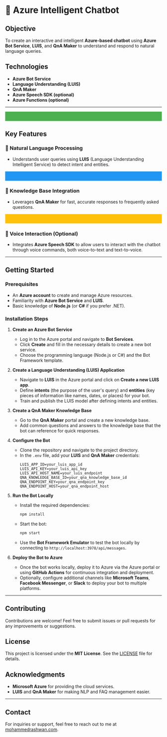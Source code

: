 # 🤖 Azure Intelligent Chatbot

## Objective
To create an interactive and intelligent **Azure-based chatbot** using **Azure Bot Service**, **LUIS**, and **QnA Maker** to understand and respond to natural language queries.

## Technologies
- **Azure Bot Service**
- **Language Understanding (LUIS)**
- **QnA Maker**
- **Azure Speech SDK (optional)**
- **Azure Functions (optional)**

---

<div align="center">
    <svg width="100%" height="30">
        <rect width="100%" height="100%" fill="#4CAF50"/>
    </svg>
</div>

## Key Features

### 💬 Natural Language Processing
- Understands user queries using **LUIS** (Language Understanding Intelligent Service) to detect intent and entities.

<div align="center">
    <svg width="100%" height="30">
        <rect width="100%" height="100%" fill="#2196F3"/>
    </svg>
</div>

### 🧠 Knowledge Base Integration
- Leverages **QnA Maker** for fast, accurate responses to frequently asked questions.

<div align="center">
    <svg width="100%" height="30">
        <rect width="100%" height="100%" fill="#FFC107"/>
    </svg>
</div>

### 🎤 Voice Interaction (Optional)
- Integrates **Azure Speech SDK** to allow users to interact with the chatbot through voice commands, both voice-to-text and text-to-voice.

---

## Getting Started

### Prerequisites
- An **Azure account** to create and manage Azure resources.
- Familiarity with **Azure Bot Service** and **LUIS**.
- Basic knowledge of **Node.js** (or **C#** if you prefer .NET).

### Installation Steps

1. **Create an Azure Bot Service**
   - Log in to the Azure portal and navigate to **Bot Services**.
   - Click **Create** and fill in the necessary details to create a new bot service.
   - Choose the programming language (Node.js or C#) and the Bot Framework template.
   
2. **Create a Language Understanding (LUIS) Application**
   - Navigate to **LUIS** in the Azure portal and click on **Create a new LUIS app**.
   - Define **intents** (the purpose of the user's query) and **entities** (key pieces of information like names, dates, or places) for your bot.
   - Train and publish the LUIS model after defining intents and entities.

3. **Create a QnA Maker Knowledge Base**
   - Go to the **QnA Maker** portal and create a new knowledge base.
   - Add common questions and answers to the knowledge base that the bot can reference for quick responses.

4. **Configure the Bot**
   - Clone the repository and navigate to the project directory.
   - In the `.env` file, add your **LUIS** and **QnA Maker** credentials:
     ```plaintext
     LUIS_APP_ID=your_luis_app_id
     LUIS_API_KEY=your_luis_api_key
     LUIS_API_HOST_NAME=your_luis_endpoint
     QNA_KNOWLEDGE_BASE_ID=your_qna_knowledge_base_id
     QNA_ENDPOINT_KEY=your_qna_endpoint_key
     QNA_ENDPOINT_HOST=your_qna_endpoint_host
     ```

5. **Run the Bot Locally**
   - Install the required dependencies:
     ```bash
     npm install
     ```
   - Start the bot:
     ```bash
     npm start
     ```
   - Use the **Bot Framework Emulator** to test the bot locally by connecting to `http://localhost:3978/api/messages`.

6. **Deploy the Bot to Azure**
   - Once the bot works locally, deploy it to Azure via the Azure portal or using **GitHub Actions** for continuous integration and deployment.
   - Optionally, configure additional channels like **Microsoft Teams**, **Facebook Messenger**, or **Slack** to deploy your bot to multiple platforms.

---

## Contributing
Contributions are welcome! Feel free to submit issues or pull requests for any improvements or suggestions.

## License
This project is licensed under the **MIT License**. See the [LICENSE](LICENSE) file for details.

## Acknowledgments
- **Microsoft Azure** for providing the cloud services.
- **LUIS** and **QnA Maker** for making NLP and FAQ management easier.

---

## Contact
For inquiries or support, feel free to reach out to me at [mohammedrashwan.com](https://mohammedrashwan.com).
